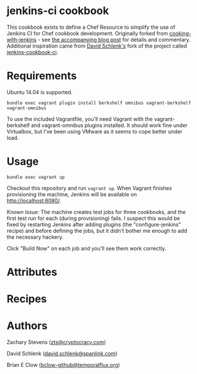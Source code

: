 # jenkins-ci cookbook

This cookbook exists to define a Chef Resource to simplify the use of Jenkins 
CI for Chef cookbook development.  Originally forked from 
[cooking-with-jenkins](https://github.com/zts/cooking-with-jenkins/) - see
[the accompanying blog post](http://www.cryptocracy.com/blog/2014/01/03/cooking-with-jenkins-test-kitchen-and-docker/)
for details and commentary. Additional inspiration came from [David Schlenk's](https://github.com/dschlenk)
fork of the project called [jenkins-cookbook-ci](https://github.com/dschlenk/jenkins-cookbook-ci).

# Requirements

Ubuntu 14.04 is supported.

`bundle exec vagrant plugin install berkshelf omnibus vagrant-berkshelf vagrant-omnibus`

To use the included Vagrantfile, you'll need Vagrant with the
vagrant-berkshelf and vagrant-omnibus plugins installed. It should
work fine under Virtualbox, but I've been using VMware as it seems to
cope better under load.

# Usage

`bundle exec vagrant up`

Checkout this repository and run `vagrant up`.  When Vagrant finishes
provisioning the machine, Jenkins will be available on
[http://localhost:8080/](http://localhost:8080/).

_Known Issue:_ The machine creates test jobs for three cookbooks, and
the first test run for each (during provisioning) fails.  I suspect
this would be fixed by restarting Jenkins after adding plugins (the
"configure-jenkins" recipe) and before defining the jobs, but it
didn't bother me enough to add the necessary hackery.

Click "Build Now" on each job and you'll see them work correctly.

# Attributes

# Recipes

# Authors

Zachary Stevens (<zts@cryptocracy.com>)

David Schlenk (<david.schlenk@spanlink.com>)

Brian E Clow (<bclow-github@temporalflux.org>)
